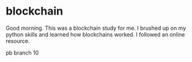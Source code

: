 # blockchain
  
Good morning.  This was a blockchain study for me.  I brushed up on my python skills and learned how blockchains worked.  I followed an online resource.  

pb branch 10

